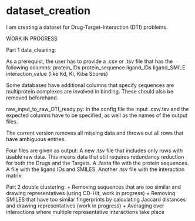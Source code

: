 # dataset_creation
I am creating a dataset for Drug-Target-Interaction (DTI) problems.

WORK IN PROGRESS

Part 1 data_cleaning:

As a prerequist, the user has to provide a .csv or .tsv file that has the following columns:
protein_IDs
protein_sequence
ligand_IDs
ligand_SMILE
interaction_value (like Kd, Ki, Kiba Scores)

Some databases have additional columns that specify sequences are multiprotein complexes are involved in binding. These should also be removed beforehand.


raw_input_to_raw_DTI_ready.py:
In the config file the input .csv/.tsv and the expected columns have to be specified, as well as the names of the output files.

The current version removes all missing data and throws out all rows that have ambiguous entries.

Four files are given as output:
A new .tsv file that includes only rows with usable raw data. This means data that still requires redundancy reduction for both the Drugs and the Targets.
A .fasta file with the protein sequences.
A file with the ligand IDs and SMILES.
Another .tsv file with the interaction matrix.


Part 2 double clustering:
		+ Removing sequences that are too similar and drawing representatives (using CD-Hit, work in progress) 
		+ Removing SMILES that have too similar fingerprints by calculating Jaccard distances and drawing representatives (work in progress)
		+ Averaging over interactions where multiple representative interactions take place
